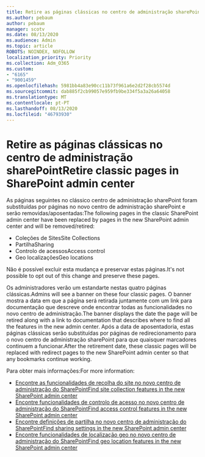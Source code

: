 ```yaml
---
title: Retire as páginas clássicas no centro de administração sharePoint
ms.author: pebaum
author: pebaum
manager: scotv
ms.date: 08/13/2020
ms.audience: Admin
ms.topic: article
ROBOTS: NOINDEX, NOFOLLOW
localization_priority: Priority
ms.collection: Adm_O365
ms.custom:
- "6165"
- "9001459"
ms.openlocfilehash: 5981bb4a83e90cc11b73f961a6e2d2f28cb5574d
ms.sourcegitcommit: dab885f2cb99057e959fb9be334f5a3a26a64058
ms.translationtype: MT
ms.contentlocale: pt-PT
ms.lasthandoff: 08/13/2020
ms.locfileid: "46793930"
---
```

# <a name="retire-classic-pages-in-sharepoint-admin-center"></a><span data-ttu-id="d12d7-102">Retire as páginas clássicas no centro de administração sharePoint</span><span class="sxs-lookup"><span data-stu-id="d12d7-102">Retire classic pages in SharePoint admin center</span></span>

<span data-ttu-id="d12d7-103">As páginas seguintes no clássico centro de administração sharePoint foram substituídas por páginas no novo centro de administração sharePoint e serão removidas/aposentadas:</span><span class="sxs-lookup"><span data-stu-id="d12d7-103">The following pages in the classic SharePoint admin center have been replaced by pages in the new SharePoint admin center and will be removed/retired:</span></span> 

- <span data-ttu-id="d12d7-104">Coleções de Sites</span><span class="sxs-lookup"><span data-stu-id="d12d7-104">Site Collections</span></span> 
- <span data-ttu-id="d12d7-105">Partilha</span><span class="sxs-lookup"><span data-stu-id="d12d7-105">Sharing</span></span>
- <span data-ttu-id="d12d7-106">Controlo de acessos</span><span class="sxs-lookup"><span data-stu-id="d12d7-106">Access control</span></span>
- <span data-ttu-id="d12d7-107">Geo localizações</span><span class="sxs-lookup"><span data-stu-id="d12d7-107">Geo locations</span></span>

<span data-ttu-id="d12d7-108">Não é possível excluir esta mudança e preservar estas páginas.</span><span class="sxs-lookup"><span data-stu-id="d12d7-108">It's not possible to opt out of this change and preserve these pages.</span></span>

<span data-ttu-id="d12d7-109">Os administradores verão um estandarte nestas quatro páginas clássicas.</span><span class="sxs-lookup"><span data-stu-id="d12d7-109">Admins will see a banner on these four classic pages.</span></span> <span data-ttu-id="d12d7-110">O banner mostra a data em que a página será retirada juntamente com um link para documentação que descreve onde encontrar todas as funcionalidades no novo centro de administração.</span><span class="sxs-lookup"><span data-stu-id="d12d7-110">The banner displays the date the page will be retired along with a link to documentation that describes where to find all the features in the new admin center.</span></span> <span data-ttu-id="d12d7-111">Após a data de aposentadoria, estas páginas clássicas serão substituídas por páginas de redirecionamento para o novo centro de administração sharePoint para que quaisquer marcadores continuem a funcionar.</span><span class="sxs-lookup"><span data-stu-id="d12d7-111">After the retirement date, these classic pages will be replaced with redirect pages to the new SharePoint admin center so that any bookmarks continue working.</span></span>
  
<span data-ttu-id="d12d7-112">Para obter mais informações:</span><span class="sxs-lookup"><span data-stu-id="d12d7-112">For more information:</span></span>

- [<span data-ttu-id="d12d7-113">Encontre as funcionalidades de recolha do site no novo centro de administração do SharePoint</span><span class="sxs-lookup"><span data-stu-id="d12d7-113">Find site collection features in the new SharePoint admin center</span></span>](https://docs.microsoft.com/sharepoint/site-collections-page)
- [<span data-ttu-id="d12d7-114">Encontre funcionalidades de controlo de acesso no novo centro de administração do SharePoint</span><span class="sxs-lookup"><span data-stu-id="d12d7-114">Find access control features in the new SharePoint admin center</span></span>](https://docs.microsoft.com/sharepoint/control-access)
- [<span data-ttu-id="d12d7-115">Encontre definições de partilha no novo centro de administração do SharePoint</span><span class="sxs-lookup"><span data-stu-id="d12d7-115">Find sharing settings in the new SharePoint admin center</span></span>](https://docs.microsoft.com/sharepoint/sharing-settings)
- [<span data-ttu-id="d12d7-116">Encontre funcionalidades de localização geo no novo centro de administração do SharePoint</span><span class="sxs-lookup"><span data-stu-id="d12d7-116">Find geo location features in the new SharePoint admin center</span></span>](https://docs.microsoft.com/sharepoint/manage-geo-locations)